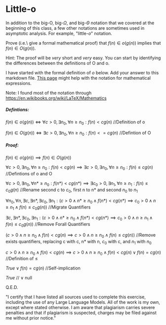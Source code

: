 # Little-o

In addition to the big-O, big-$\Omega$, and big-$\Theta$ notation that
we covered at the beginning of this class, a few other notations are sometimes
used in asymptotic analysis.  For example, "little-$o$" notation.

Prove (i.e.\ give a formal mathematical proof) that $f(n)\in o(g(n))$ implies
that $f(n)\in O(g(n))$.

Hint: The proof will be *very* short and *very* easy. You can start by
identifying the differences between the definitions of O and o.

I have started with the formal definition of $o$ below. Add your answer to this
markdown file. [This
page](https://docs.github.com/en/get-started/writing-on-github/working-with-advanced-formatting/writing-mathematical-expressions)
might help with the notation for mathematical expressions.


Note: I found most of the notation through https://en.wikibooks.org/wiki/LaTeX/Mathematics

##### Defintions: 

$f(n)\in o(g(n)) \iff \forall c>0, \exists n_0, \forall n\ge n_0: f(n) < c g(n)$  //Definition of o

$f(n)\in O(g(n)) \iff \exists c>0, \exists n_0, \forall n\ge n_0: f(n) <= c g(n)$  //Defintion of O

##### Proof:

$f(n)\in o(g(n)) \implies f(n)\in O(g(n))$

$\forall c>0, \exists n_0, \forall n\ge n_0: f(n) < c g(n) \implies \exists c>0, \exists n_0, \forall n\ge n_0: f(n) \le c g(n)$ //Defintions of o and O

$\forall c>0, \exists n_0, \forall n*\ge n_0: f(n*) < c g(n*) \implies \exists c_0>0, \exists n_1, \forall n\ge n_1: f(n) \le c_0 g(n)$ //Rename second c to $c_0$, first n to n* and second $n_0$ to $n_1$

$\forall n_0, \forall n, \exists c, \exists n*, \exists c_0, \exists n_1: (c>0 \land n*\ge n_0 \land f(n*) < c g(n*) \implies c_0>0 \land n\ge n_1 \land f(n) \le c_0 g(n))$ //Migrate Quantifiers

$\exists c, \exists n*, \exists c_0, \exists n_1: (c>0 \land n*\ge n_0 \land f(n*) < c g(n*) \implies c_0>0 \land n\ge n_1 \land f(n) \le c_0 g(n))$ //Remove Forall Quantifiers

$(c>0 \land n\ge n_0 \land f(n) < c g(n) \implies c>0 \land n\ge n_0 \land f(n) \le c g(n))$ //Remove exists quantifiers, replacing c with c, n* with n, $c_0$ with c, and $n_1$ with $n_0$

$c>0 \land n\ge n_0 \land f(n) < c g(n) \implies c>0 \land n\ge n_0 \land f(n) < c g(n) \lor f(n) = c g(n)$ //Definition of $\le$

$True \lor f(n) = c g(n)$  //Self-implication

$True$  // $\lor$ null

Q.E.D.

"I certify that I have listed all sources used to complete this exercise, including the use of any Large Language Models. 
All of the work is my own, except where stated otherwise. I am aware that plagiarism carries severe penalties and that 
if plagiarism is suspected, charges may be filed against me without prior notice."
